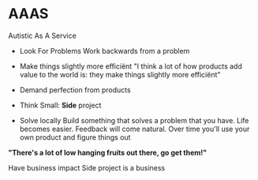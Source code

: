 # AAAS
Autistic As A Service

* Look For Problems
Work backwards from a problem

* Make things slightly more efficiënt
"I think a lot of how products add value to the world is: they make things slightly more efficiënt"

* Demand perfection from products

* Think Small:  **Side** project

* Solve locally
Build something that solves a problem that you have.
Life becomes easier. Feedback will come natural. Over time you'll use
your own product and figure things out

**"There's a lot of low hanging fruits out there, go get them!"**

Have business impact
Side project is a business
